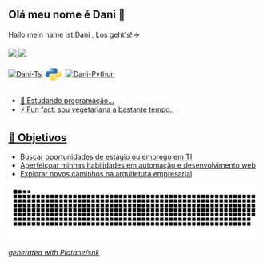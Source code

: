 ## Olá meu nome é Dani 👋 
Hallo mein name ist Dani , Los geht's! ✈️



<div>
  <a href="https://github.com/januario00">
  <img height="180em" src="https://github-readme-stats.vercel.app/api?username=januario00&show_icons=true&theme=radical&include_all_commits=true&count_private=true"/>
  <img height="180em" src="https://github-readme-stats.vercel.app/api/top-langs/?username=januario00&layout=compact&langs_count=16&theme=radical"/>
</div>

<div style="display: inline_block"><br>
  
  <img align="center" alt="Dani-Ts" height="30" width="40" src="https://cdn.jsdelivr.net/gh/devicons/devicon@latest/icons/canva/canva-original.svg" />
  <img align="center" alt="Dani-Python" height="30" width="40" src="https://raw.githubusercontent.com/devicons/devicon/master/icons/python/python-original.svg">
  <img align="center" alt="Dani-Python" height="30" width="40" <img src="https://cdn.jsdelivr.net/gh/devicons/devicon@latest/icons/java/java-original.svg" />

  ##

          
- 🌱 Estudando programação...
- ⚡ Fun fact: sou vegetariana a bastante tempo..



## 🎯 Objetivos

- Buscar oportunidades de estágio ou emprego em TI
- Aperfeiçoar minhas habilidades em automação e desenvolvimento web
- Explorar novos caminhos na arquitetura empresarial

<picture>
  <source media="(prefers-color-scheme: dark)" srcset="https://raw.githubusercontent.com/platane/platane/output/github-contribution-grid-snake-dark.svg">
  <source media="(prefers-color-scheme: light)" srcset="https://raw.githubusercontent.com/platane/platane/output/github-contribution-grid-snake.svg">
  <img alt="github contribution grid snake animation" src="https://raw.githubusercontent.com/platane/platane/output/github-contribution-grid-snake.svg">
</picture>

_generated with [Platane/snk](https://github.com/Platane/snk)_



